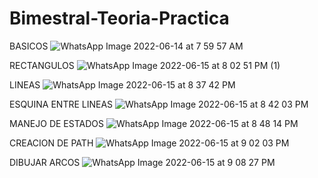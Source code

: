 # Bimestral-Teoria-Practica

BASICOS
![WhatsApp Image 2022-06-14 at 7 59 57 AM](https://user-images.githubusercontent.com/102996851/173583652-b04b419d-19b5-4803-9094-2e971526883b.jpeg)

RECTANGULOS
![WhatsApp Image 2022-06-15 at 8 02 51 PM (1)](https://user-images.githubusercontent.com/102996851/173972357-23545fa3-489c-4d05-8b8d-dc859187b349.jpeg)

LINEAS
![WhatsApp Image 2022-06-15 at 8 37 42 PM](https://user-images.githubusercontent.com/102996851/173972914-7e3c3fe5-d16b-4c48-b165-a26c81b45f14.jpeg)

ESQUINA ENTRE LINEAS
![WhatsApp Image 2022-06-15 at 8 42 03 PM](https://user-images.githubusercontent.com/102996851/173973285-27360994-cbea-45d3-9103-759d1be6c02f.jpeg)

MANEJO DE ESTADOS
![WhatsApp Image 2022-06-15 at 8 48 14 PM](https://user-images.githubusercontent.com/102996851/173973959-969ff130-78fb-4c50-9b6f-ba9e5eef88bf.jpeg)

CREACION DE PATH
![WhatsApp Image 2022-06-15 at 9 02 03 PM](https://user-images.githubusercontent.com/102996851/173975382-ab20c1b2-e549-4822-b0c0-786b4846f87d.jpeg)

DIBUJAR ARCOS
![WhatsApp Image 2022-06-15 at 9 08 27 PM](https://user-images.githubusercontent.com/102996851/173975951-96fcff0b-c6af-4826-b314-c9d96204e9cb.jpeg)
